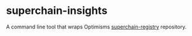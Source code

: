 # superchain-insights
A command line tool that wraps Optimisms [superchain-registry](https://github.com/ethereum-optimism/superchain-registry) repository.
